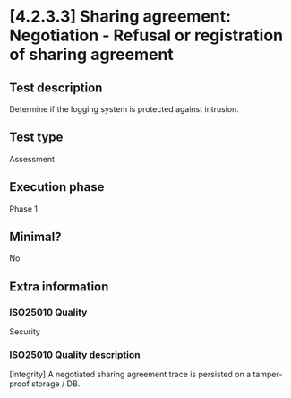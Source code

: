 
# [4.2.3.3] Sharing agreement: Negotiation - Refusal or registration of sharing agreement
 
## Test description
Determine if the logging system is protected against intrusion.
 
## Test type
Assessment
 
## Execution phase
Phase 1
 
## Minimal?
No
 
## Extra information
### ISO25010 Quality
Security
### ISO25010 Quality description
[Integrity] A negotiated sharing agreement trace is persisted on a tamper-proof storage / DB.
    